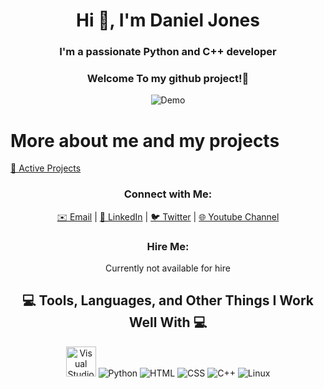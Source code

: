<h1 align="center">Hi 👋, I'm Daniel Jones</h1>
<h3 align="center">I'm a passionate Python and C++ developer</h3>
<h3 align="center">Welcome To my github project!👋</h3>

<div align="center">
  <img src="https://user-images.githubusercontent.com/73097560/115834477-dbab4500-a447-11eb-908a-139a6edaec5c.gif" alt="Demo" />
</div>

# More about me and my projects

[📁 Active Projects](https://github.com/DanielJones02/Active-Projects)

<h3 align="center">Connect with Me:</h3>

<p align="center">
  <a href="I_will_change_later@gmail.com">✉️ Email</a> |
  <a href="https://www.linkedin.com/in/yourlinkedinprofile">💼 LinkedIn</a> |
  <a href="https://twitter.com/yourtwitter">🐦 Twitter</a> |
  <a href="https://www.youtube.com/channel/UCDRBLCjQSKVyy_cCxTpqRnw">🌐 Youtube Channel</a>
</p>

<h3 align="center">Hire Me:</h3>

<p align="center">
  Currently not available for hire
</p>

<div align="center">
  <h2>💻 Tools, Languages, and Other Things I Work Well With 💻</h2>
</div>

<div align="center">
  <img src="https://github.com/DanielJones02/DanielJones02/blob/main/images/Visual_Studio_Icon_2019.svg.png" width="48" height="48" alt="Visual Studio" />
  <img src="https://github.com/DanielJones02/DanielJones02/blob/main/images/python.png" alt="Python" />
  <img src="https://github.com/DanielJones02/DanielJones02/blob/main/images/html.png" alt="HTML" />
  <img src="https://github.com/DanielJones02/DanielJones02/blob/main/images/css.png" alt="CSS" />
  <img src="https://github.com/DanielJones02/DanielJones02/blob/main/images/C%2B%2B.png" alt="C++" />
  <img src="https://github.com/DanielJones02/DanielJones02/blob/main/images/linux.png" alt="Linux" />
</div>

